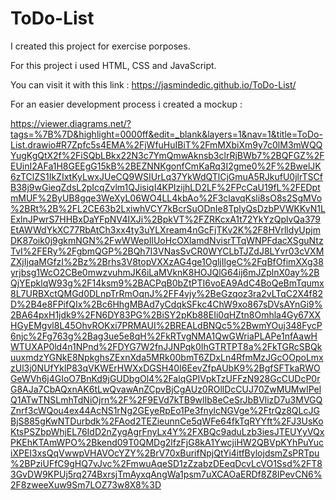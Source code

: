 # ToDo-List

I created this project for exercise porposes. 

For this project i used HTML, CSS and JavaScript.

You can visit it with this link : https://jasmindedic.github.io/ToDo-List/


For an easier development process i created a mockup :

https://viewer.diagrams.net/?tags=%7B%7D&highlight=0000ff&edit=_blank&layers=1&nav=1&title=ToDo-List.drawio#R7Zpfc5s4EMA%2FjWfuHuIBiT%2FmMXbiXm9y7c0lM3mWQQYugKgQtX2f%2FiSQbLBkx22N3c7YmQmwAknsb3clrRjBWb7%2BQFGZ%2FEUinI2AFa1H8GEEgG15kB%2BEZNNKgonfCmKaRq3I2gme0%2F%2BwelJK6zTClZS1IkZIxtKyLwxJUeCQ9WSIUrLq37YkWdQTlCjGmuA5RJkufU0jlrTSCfB38j9wGieqZdsL2pIcqZvlm1QJisiqI4KPIzijhLD2LF%2FPcCaU19fL%2FEDptmMUF%2ByUB8gqe3WeXyL06WO4LL4kbAo%2F3clavqKsli8sO8s2SgMVo%2BRt%2B%2FL2CE63b2LxiwhVCY7kBcrSuODnIe8TplyQsDzbPVWKKvN1LExlnJPwrS7HHBxDaYFpNV4IXJi%2BpkVT%2FZRKcxA1t72YkYzQplvQa379EtAWWdYkXC77RbAtCh3xx4ty3uYLXream4nGcFjTKv2K%2F8HVrlldyUpjmDK87oik0j9gkmNGN%2FwWWepIlUoHcOXlamdNvisrTTqWNPFdacXSguNtzTvI%2FERy%2FgbmQGP%2BQh7I3VNasSvCR0WYCLbTJZdJ8LYvr03cVXMZXjIjqaMGfzI%2Bz%2Brhs3V8topVXXzAG4ge1OgljIlgeC%2FqBfOfimXXg38yrjbsg1WcO2CBe0mwzvuhmJK6iLaMVknK8HOJQlG64ij6mJZplnX0ay%2BQjYEpklqW93g%2F14ksm9%2BACPqB0bZtPTI6voEA9AdC4BoQeBmTqumx8L7URBXctQMGd0DLnpTrRmOqnJ%2FF4vjy%2BeGzqoz3ra2vLTqC2X4f82D%2B4e8FPifQIx%2Bc6HhgMBAd7yCdqkSFkc4ChW9xo867sDVsAYnGi9%2BA64pxH1jdk9%2FN6DY83PG%2BiSY2pKb88EIi0qHZtn8Omhla4Gy67XXHGyEMgvl8L45OhvROKxi7PRMAUI%2BREALdBNQc5%2BwmYOuj348FycP6njc%2Fg763g%2Bag3ue5e8qH%2FkRTvgNMA1QwGWriaPLAPe1nfAawHWTUXAP0ld4n1NPnd%2FDYG7W2fnJJNPqk0IhGTRTPT8a%2FkTGRcSBQkuuxmdzYGNkE8NpkghsZExnXda5MRk00bmT6ZDxLn4RfmMzJGcOOpoLmxzUl3j0NUfYklP83qVKWErHWXxDGSH40I6EevZfpAUbK9%2BgfSFTkaRWOGeWVh6j4GIoO7BnKd9jGUDbgOl4%2FalqGPIVpkTzUFFzN928GcCUDcP0rG8AJa7CbAQxnAK6tLwQvawAnZCpvBjCgAUz0ROllDcCUJ70ZwMUMwIPelQ1ATwTNSLmhTdNiOjrn%2F%2F9EVd7kTB9wlIb8eCeSrJbBVlizD7u3MVGQZnrf3cWQou4ex44AcNS1rNg2GEyeRpEo1Pe3fnylcNGVge%2FtrQz8QLcJGBjS885gKwNTDurbdk%2FAod2TEZieunnCe5qWFe64fkTqRYYft%2FJ3UsKoKtsPSZbpWhjEL76IdD2nZygAgrFnyLx4Y%2FXBQc9aduLzb3iesJTEUYyVQxPKEhKTAmWPO%2Bkend09T0QMDg2lfzFjG8kA1YwcjiHW2QBVpKYhPuYuciXPEI3xsQqVwwpVHAVOcYZY%2BrV70xBurifNpjQtYi4itfBylojdsmZsPRTpu%2BPziUFfC9gHQ7vJvc%2FmwuAqeSD1zZzabzDEeqDcvLcVO1Ssd%2FT83GvDW9KPUj5rq274BxrsjTmAyxqAngWa1psm7uXCAOaERDf8Z8IPevCN6%2F8zweeXuw9Sm7LOZ73w8X8%3D
